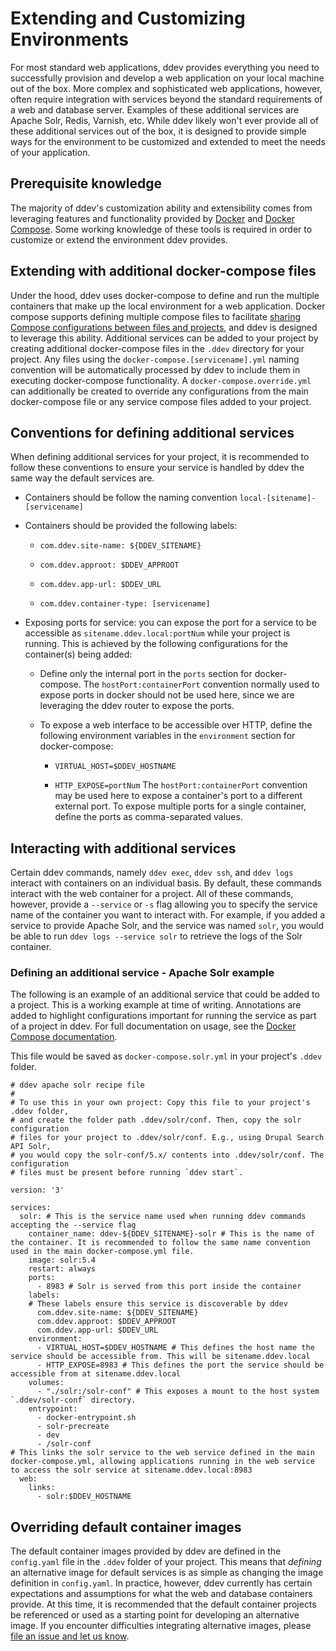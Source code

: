 <h1>Extending and Customizing Environments</h1>
For most standard web applications, ddev provides everything you need to successfully provision and develop a web application on your local machine out of the box. More complex and sophisticated web applications, however, often require integration with services beyond the standard requirements of a web and database server. Examples of these additional services are Apache Solr, Redis, Varnish, etc. While ddev likely won't ever provide all of these additional services out of the box, it is designed to provide simple ways for the environment to be customized and extended to meet the needs of your application.

## Prerequisite knowledge
The majority of ddev's customization ability and extensibility comes from leveraging features and functionality provided by [Docker](https://docs.docker.com/) and [Docker Compose](https://docs.docker.com/compose/overview/). Some working knowledge of these tools is required in order to customize or extend the environment ddev provides.

## Extending with additional docker-compose files
Under the hood, ddev uses docker-compose to define and run the multiple containers that make up the local environment for a web application. Docker compose supports defining multiple compose files to facilitate [sharing Compose configurations between files and projects](https://docs.docker.com/compose/extends/), and ddev is designed to leverage this ability. Additional services can be added to your project by creating additional docker-compose files in the `.ddev` directory for your project. Any files using the `docker-compose.[servicename].yml` naming convention will be automatically processed by ddev to include them in executing docker-compose functionality. A `docker-compose.override.yml` can additionally be created to override any configurations from the main docker-compose file or any service compose files added to your project.

## Conventions for defining additional services
When defining additional services for your project, it is recommended to follow these conventions to ensure your service is handled by ddev the same way the default services are.

- Containers should be follow the naming convention `local-[sitename]-[servicename]`

- Containers should be provided the following labels:

  - `com.ddev.site-name: ${DDEV_SITENAME}`

  - `com.ddev.approot: $DDEV_APPROOT`

  - `com.ddev.app-url: $DDEV_URL`

  - `com.ddev.container-type: [servicename]`

- Exposing ports for service: you can expose the port for a service to be accessible as `sitename.ddev.local:portNum` while your project is running. This is achieved by the following configurations for the container(s) being added:

  - Define only the internal port in the `ports` section for docker-compose. The `hostPort:containerPort` convention normally used to expose ports in docker should not be used here, since we are leveraging the ddev router to expose the ports.

  - To expose a web interface to be accessible over HTTP, define the following environment variables in the `environment` section for docker-compose:

    - `VIRTUAL_HOST=$DDEV_HOSTNAME`

    - `HTTP_EXPOSE=portNum` The `hostPort:containerPort` convention may be used here to expose a container's port to a different external port. To expose multiple ports for a single container, define the ports as comma-separated values.

## Interacting with additional services
Certain ddev commands, namely `ddev exec`, `ddev ssh`, and `ddev logs` interact with containers on an individual basis. By default, these commands interact with the web container for a project. All of these commands, however, provide a `--service` or `-s` flag allowing you to specify the service name of the container you want to interact with. For example, if you added a service to provide Apache Solr, and the service was named `solr`, you would be able to run `ddev logs --service solr` to retrieve the logs of the Solr container.

### Defining an additional service - Apache Solr example
The following is an example of an additional service that could be added to a project. This is a working example at time of writing. Annotations are added to highlight configurations important for running the service as part of a project in ddev. For full documentation on usage, see the [Docker Compose documentation](https://docs.docker.com/compose/overview/).

This file would be saved as `docker-compose.solr.yml` in your project's `.ddev` folder.

```
# ddev apache solr recipe file
#
# To use this in your own project: Copy this file to your project's .ddev folder,
# and create the folder path .ddev/solr/conf. Then, copy the solr configuration
# files for your project to .ddev/solr/conf. E.g., using Drupal Search API Solr, 
# you would copy the solr-conf/5.x/ contents into .ddev/solr/conf. The configuration
# files must be present before running `ddev start`.

version: '3'

services:
  solr: # This is the service name used when running ddev commands accepting the --service flag
    container_name: ddev-${DDEV_SITENAME}-solr # This is the name of the container. It is recommended to follow the same name convention used in the main docker-compose.yml file.
    image: solr:5.4
    restart: always
    ports:
      - 8983 # Solr is served from this port inside the container
    labels:
    # These labels ensure this service is discoverable by ddev
      com.ddev.site-name: ${DDEV_SITENAME}
      com.ddev.approot: $DDEV_APPROOT
      com.ddev.app-url: $DDEV_URL
    environment:
      - VIRTUAL_HOST=$DDEV_HOSTNAME # This defines the host name the service should be accessible from. This will be sitename.ddev.local
      - HTTP_EXPOSE=8983 # This defines the port the service should be accessible from at sitename.ddev.local
    volumes:
      - "./solr:/solr-conf" # This exposes a mount to the host system `.ddev/solr-conf` directory.
    entrypoint:
      - docker-entrypoint.sh
      - solr-precreate
      - dev
      - /solr-conf
# This links the solr service to the web service defined in the main docker-compose.yml, allowing applications running in the web service to access the solr service at sitename.ddev.local:8983
  web:
    links:
      - solr:$DDEV_HOSTNAME
```

## Overriding default container images
The default container images provided by ddev are defined in the `config.yaml` file in the `.ddev` folder of your project. This means that _defining_ an alternative image for default services is as simple as changing the image definition in `config.yaml`. In practice, however, ddev currently has certain expectations and assumptions for what the web and database containers provide. At this time, it is recommended that the default container projects be referenced or used as a starting point for developing an alternative image. If you encounter difficulties integrating alternative images, please [file an issue and let us know](https://github.com/drud/ddev/issues/new).
